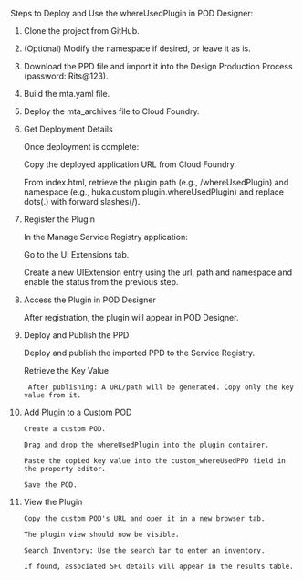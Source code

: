 Steps to Deploy and Use the whereUsedPlugin in POD Designer:

1. Clone the project from GitHub.

2. (Optional) Modify the namespace if desired, or leave it as is.

3. Download the PPD file and import it into the Design Production Process (password: Rits@123).

4. Build the mta.yaml file.

5. Deploy the mta_archives file to Cloud Foundry.

6. Get Deployment Details
   
    Once deployment is complete:
   
    Copy the deployed application URL from Cloud Foundry.
   
    From index.html, retrieve the plugin path (e.g., /whereUsedPlugin) and namespace (e.g., huka.custom.plugin.whereUsedPlugin) and replace dots(.) with forward slashes(/).

7. Register the Plugin
   
    In the Manage Service Registry application:
   
    Go to the UI Extensions tab.
   
    Create a new UIExtension entry using the url, path and namespace and enable the status from the previous step.

8. Access the Plugin in POD Designer
    
    After registration, the plugin will appear in POD Designer.

9. Deploy and Publish the PPD
    
    Deploy and publish the imported PPD to the Service Registry.
    
    Retrieve the Key Value
    
        After publishing: A URL/path will be generated. Copy only the key value from it.

10. Add Plugin to a Custom POD
    
        Create a custom POD.
    
        Drag and drop the whereUsedPlugin into the plugin container.
    
        Paste the copied key value into the custom_whereUsedPPD field in the property editor.
    
        Save the POD.

11. View the Plugin
    
        Copy the custom POD's URL and open it in a new browser tab.

        The plugin view should now be visible.
    
        Search Inventory: Use the search bar to enter an inventory.
    
        If found, associated SFC details will appear in the results table.
